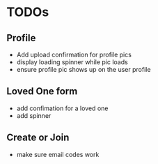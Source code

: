 # TODOs

## Profile

* Add upload confirmation for profile pics
* display loading spinner while pic loads
* ensure profile pic shows up on the user profile

## Loved One form

* add confimation for a loved one
* add spinner

## Create or Join

* make sure email codes work
